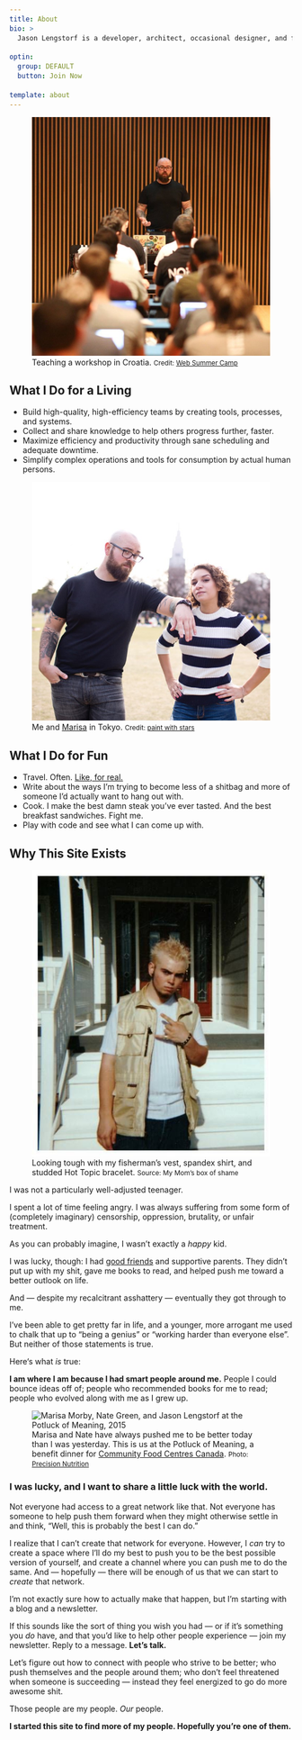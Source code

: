 ```yaml
---
title: About
bio: >
  Jason Lengstorf is a developer, architect, occasional designer, and frequent speaker. He creates high-performing teams by building tools, systems, and the training materials to make them accessible. He then encourages those teams to use their newfound free time to go outside and be people and stuff. He lives in Austin, Texas.

optin:
  group: DEFAULT
  button: Join Now

template: about
---
```

<figure class="figure figure--right">
  <img src="./images/jason-web-summer-camp.jpg" alt="Jason Lengstorf at Web Summer Camp in Croatia, 2017." />
  <figcaption class="figure__caption">
    Teaching a workshop in Croatia.
    <small class="figure__attribution">
      Credit:
      <a
        class="figure__attribution-link"
        href="http://2017.websummercamp.com/"
      >
        Web Summer Camp
      </a>
    </small>
  </figcaption>
</figure>

## What I Do for a Living

- Build high-quality, high-efficiency teams by creating tools, processes, and systems.
- Collect and share knowledge to help others progress further, faster.
- Maximize efficiency and productivity through sane scheduling and adequate downtime.
- Simplify complex operations and tools for consumption by actual human persons.

<p style="clear: both"></p>

<figure class="figure figure--right">
  <img src="./images/jason-marisa-tokyo.jpg" alt="Jason Lengstorf and Marisa Morby in Tokyo, 2016." />
  <figcaption class="figure__caption">
    Me and <a href="https://marisamorby.com">Marisa</a> in Tokyo.
    <small class="figure__attribution">
      Credit:
      <a
        class="figure__attribution-link"
        href="http://www.paintwithstars.com/"
      >
        paint with stars
      </a>
    </small>
  </figcaption>
</figure>

## What I Do for Fun

- Travel. Often. [Like, for real.](/two-years-in-airbnbs)
- Write about the ways I’m trying to become less of a shitbag and more of someone I’d actually want to hang out with.
- Cook. I make the best damn steak you’ve ever tasted. And the best breakfast sandwiches. Fight me.
- Play with code and see what I can come up with.

<p style="clear: both"></p>

## Why This Site Exists
<figure class="figure figure--right">
  <img src="./images/teenage-attitude.jpg" alt="Jason Lengstorf ca. 2000." />
  <figcaption class="figure__caption">
    Looking tough with my fisherman’s vest, spandex shirt, and studded Hot
    Topic bracelet.
    <small class="figure__attribution">
      Source:
      <span class="figure__attribution-link">
        My Mom’s box of shame
      </span>
    </small>
  </figcaption>
</figure>

I was not a particularly well-adjusted teenager.

I spent a lot of time feeling angry. I was always suffering from some form of (completely imaginary) censorship, oppression, brutality, or unfair treatment.

As you can probably imagine, I wasn’t exactly a _happy_ kid.

I was lucky, though: I had [good friends](/best-friends) and supportive parents. They didn’t put up with my shit, gave me books to read, and helped push me toward a better outlook on life.

And — despite my recalcitrant asshattery — eventually they got through to me.

I’ve been able to get pretty far in life, and a younger, more arrogant me used to chalk that up to “being a genius” or “working harder than everyone else”. But neither of those statements is true.

Here‘s what <em>is</em> true:

**I am where I am because I had smart people around me.** People I could bounce ideas off of; people who recommended books for me to read; people who evolved along with me as I grew up.

<figure class="figure figure--center">
  <img src="./images/jason-marisa-nate-potluck-of-meaning.jpg" alt="Marisa Morby, Nate Green, and Jason Lengstorf at the Potluck of Meaning, 2015" />
  <figcaption class="figure__caption">
    Marisa and Nate have always pushed me to be better today than I was
    yesterday. This is us at the Potluck of Meaning, a benefit dinner for
    <a href="https://cfccanada.ca/">Community Food Centres Canada</a>.
    <small class="figure__attribution">
      Photo: 
      <a
        href="https://www.precisionnutrition.com/"
        class="figure__attribution-link"
      >
        Precision Nutrition
      </a>
    </small>
  </figcaption>
</figure>

### I was lucky, and I want to share a little luck with the world.

Not everyone had access to a great network like that. Not everyone has someone to help push them forward when they might otherwise settle in and think, “Well, this is probably the best I can do.”

I realize that I can’t create that network for everyone. However, I _can_ try to create a space where I’ll do my best to push you to be the best possible version of yourself, and create a channel where you can push me to do the same. And — hopefully — there will be enough of us that we can start to _create_ that network.

I’m not exactly sure how to actually make that happen, but I’m starting with a blog and a newsletter.

If this sounds like the sort of thing you wish you had — or if it’s something you _do_ have, and that you’d like to help other people experience — join my newsletter. Reply to a message. **Let’s talk.**

Let’s figure out how to connect with people who strive to be better; who push themselves and the people around them; who don’t feel threatened when someone is succeeding — instead they feel energized to go do more awesome shit.

Those people are my people. _Our_ people.

**I started this site to find more of my people. Hopefully you’re one of them.**
